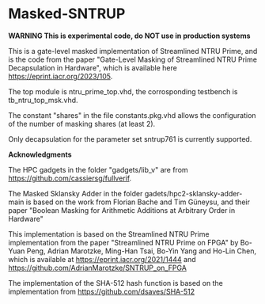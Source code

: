 # Masked-SNTRUP

**WARNING This is experimental code, do NOT use in production systems**

This is a gate-level masked implementation of Streamlined NTRU Prime, and is the code from the paper "Gate-Level Masking of Streamlined NTRU Prime Decapsulation in Hardware", which is available here https://eprint.iacr.org/2023/105.  

The top module is ntru_prime_top.vhd, the corrosponding testbench is tb_ntru_top_msk.vhd.

The constant "shares" in the file constants.pkg.vhd allows the configuration of the number of masking shares (at least 2).

Only decapsulation for the parameter set sntrup761 is currently supported.

**Acknowledgments**

The HPC gadgets in the folder "gadgets/lib_v" are from https://github.com/cassiersg/fullverif.

The Masked Sklansky Adder in the folder gadets/hpc2-sklansky-adder-main is based on the work from Florian Bache and Tim Güneysu, and their paper "Boolean Masking for Arithmetic Additions at Arbitrary Order in Hardware"

This implementation is based on the Streamlined NTRU Prime implementation from the paper "Streamlined NTRU Prime on FPGA" by Bo-Yuan Peng, Adrian Marotzke, Ming-Han Tsai, Bo-Yin Yang and Ho-Lin Chen, which is available at https://eprint.iacr.org/2021/1444 and  https://github.com/AdrianMarotzke/SNTRUP_on_FPGA

The implementation of the SHA-512 hash function is based on the implementation from https://github.com/dsaves/SHA-512